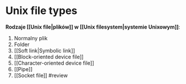 # Unix file types
**Rodzaje [[Unix file|plików]] w [[Unix filesystem|systemie Unixowym]]**:
1. Normalny plik
2. Folder 
3. [[Soft link|Symbolic link]]
4. [[Block-oriented device file]]
5. [[Character-oriented device file]]
6. [[Pipe]]
7. [[Socket file]] #review